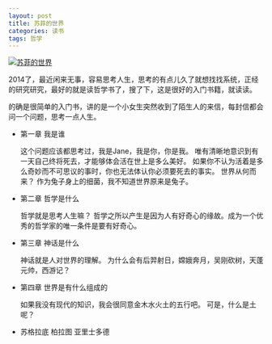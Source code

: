 ```yaml
---
layout: post
title: 苏菲的世界
categories: 读书
tags: 哲学
---
```


[![苏菲的世界](http://img3.douban.com/lpic/s2153661.jpg)](http://book.douban.com/subject/1045818/)



2014了，最近闲来无事，容易思考人生，思考的有点儿久了就想找找系统，正经的研究研究，最好的就是读哲学书了，搜了下，这是很好的入门书籍，就读读。

的确是很简单的入门书，讲的是一个小女生突然收到了陌生人的来信，每封信都会问一个问题，思考一点人生。

- 第一章 我是谁

    这个问题应该都思考过，我是Jane，我是你，你是我。
    唯有清晰地意识到有一天自己终将死去，才能够体会活在世上是多么美好。
    如果你不认为活着是多么奇妙而不可思议的事时，你也无法体认你必须要死去的事实。
    世界从何而来？
    作为兔子身上的细菌，我不知道世界原来是兔子。
    
    
- 第二章 哲学是什么

    哲学就是思考人生嘛？
    哲学之所以产生是因为人有好奇心的缘故。成为一个优秀的哲学家的唯一条件是要有好奇心。

- 第三章 神话是什么

    神话就是人对世界的理解。
    为什么会有后羿射日，嫦娥奔月，吴刚砍树，天蓬元帅，西游记？

- 第四章 世界是有什么组成的

    如果我没有现代的知识，我会很同意金木水火土的五行吧。
    可是，什么是土呢？
    
- 苏格拉底 柏拉图 亚里士多德


